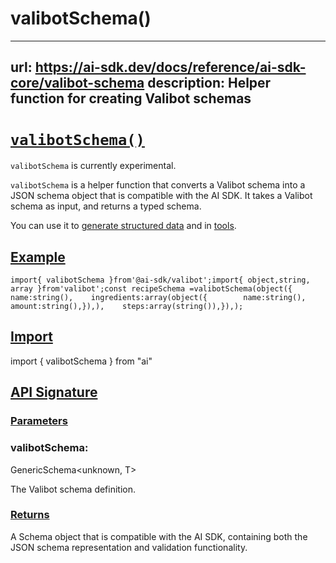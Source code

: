 # valibotSchema()


---
url: https://ai-sdk.dev/docs/reference/ai-sdk-core/valibot-schema
description: Helper function for creating Valibot schemas
---


# [`valibotSchema()`](#valibotschema)


`valibotSchema` is currently experimental.

`valibotSchema` is a helper function that converts a Valibot schema into a JSON schema object that is compatible with the AI SDK. It takes a Valibot schema as input, and returns a typed schema.

You can use it to [generate structured data](/docs/ai-sdk-core/generating-structured-data) and in [tools](/docs/ai-sdk-core/tools-and-tool-calling).


## [Example](#example)


```
import{ valibotSchema }from'@ai-sdk/valibot';import{ object,string, array }from'valibot';const recipeSchema =valibotSchema(object({    name:string(),    ingredients:array(object({        name:string(),        amount:string(),}),),    steps:array(string()),}),);
```


## [Import](#import)


import { valibotSchema } from "ai"


## [API Signature](#api-signature)



### [Parameters](#parameters)



### valibotSchema:


GenericSchema<unknown, T>

The Valibot schema definition.


### [Returns](#returns)


A Schema object that is compatible with the AI SDK, containing both the JSON schema representation and validation functionality.
